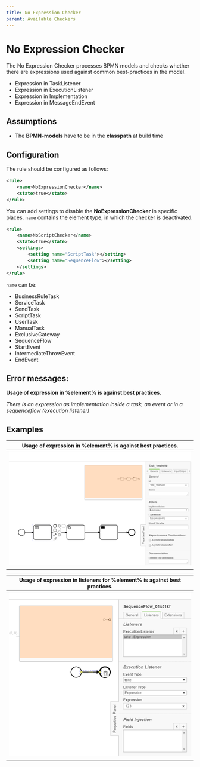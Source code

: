 ```yaml
---
title: No Expression Checker
parent: Available Checkers
---
```

No Expression Checker
================================= 
The No Expression Checker processes BPMN models and checks whether there are expressions used against common best-practices in the model.

- Expression in TaskListener
- Expression in ExecutionListener
- Expression in Implementation
- Expression in MessageEndEvent

## Assumptions
- The **BPMN-models** have to be in the **classpath** at build time

## Configuration
The rule should be configured as follows:
```xml
<rule>
	<name>NoExpressionChecker</name>
	<state>true</state>
</rule>

```

You can add settings to disable the **NoExpressionChecker** in specific places. 
`name` contains the element type, in which the checker is deactivated.


``` xml
<rule>
	<name>NoScriptChecker</name>
	<state>true</state>
	<settings>
		<setting name="ScriptTask"></setting>
		<setting name="SequenceFlow"></setting>
	</settings>
</rule>
```

`name` can be:
- BusinessRuleTask
- ServiceTask
- SendTask
- ScriptTask
- UserTask
- ManualTask
- ExclusiveGateway
- SequenceFlow
- StartEvent
- IntermediateThrowEvent
- EndEvent



## Error messages:

**Usage of expression in %element% is against best practices.**

_There is an expression as implementation inside a task, an event or in a sequenceflow (execution listener)_


## Examples

| **Usage of expression in %element% is against best practices.**                                                                       | 
|:------------------------------------------------------------------------------------------------------:| 
|![Expression in task](../img/NoExpressionChecker_Task.PNG "Expression used as implementation")    |
| |

| **Usage of expression in listeners for %element% is against best practices.**                                                 |
|:------------------------------------------------------------------------------------------------------:| 
![Sequenceflow with expression](../img/NoExpressionChecker_SequenceFlow.PNG "Expression as implementation in an execution listener")      |
| |
